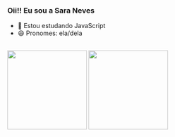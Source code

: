 ### Oii!! Eu sou a Sara Neves
- 🌱 Estou estudando JavaScript 
- 😄 Pronomes: ela/dela

<br> 
<div> 
<img height="180em" src="https://github-readme-stats.vercel.app/api?username=saraneves2011&show_icons=true&theme=radical"/> 
<img height="180em" src="https://github-readme-stats.vercel.app/api/top-langs/?username=saraneves2011&layout=compact&langs_count=16&theme=radical"/>
</div>
